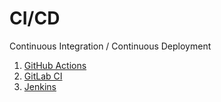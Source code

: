 # CI/CD

Continuous Integration / Continuous Deployment

1. [GitHub Actions](./github-actions.md)
2. [GitLab CI](./gitlab-ci.md)
3. [Jenkins](./jenkins.md)